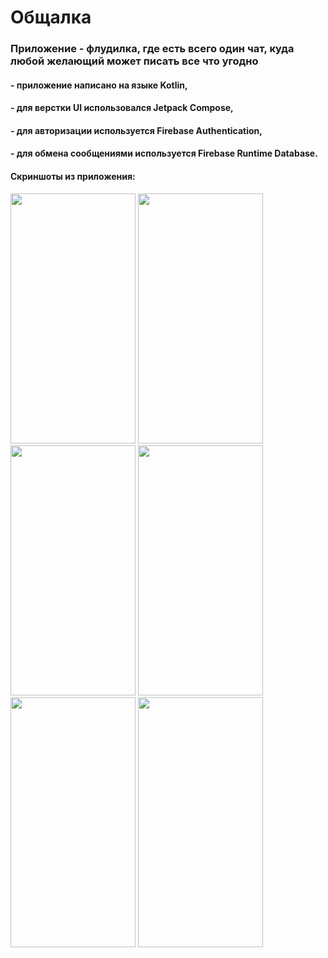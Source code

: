 <h1>Общалка</h1>
<h3>Приложение - флудилка, где есть всего один чат, куда любой желающий может писать все что угодно</h3>
<h4>- приложение написано на языке Kotlin,</h4>
<h4>- для верстки UI использовался Jetpack Compose,</h4>
<h4>- для авторизации используется Firebase Authentication,</h4>
<h4>- для обмена сообщениями используется Firebase Runtime Database.</h4>

<h4>Скриншоты из приложения:</h4>
<img src="https://github.com/frankuzifr/Obshchalka/assets/81100836/65df2bd1-9945-4c6e-94f4-264f66f53604" width="200" height="400">
<img src="https://github.com/frankuzifr/Obshchalka/assets/81100836/38ae91cd-ae5a-4159-8bff-e753222e75c2" width="200" height="400">
<img src="https://github.com/frankuzifr/Obshchalka/assets/81100836/ee1b8d65-9a06-40d5-b262-91a67b318d64" width="200" height="400">
<img src="https://github.com/frankuzifr/Obshchalka/assets/81100836/7e35d0f8-e4b2-476f-bc09-79033e079d01" width="200" height="400">
<img src="https://github.com/frankuzifr/Obshchalka/assets/81100836/b9bafb75-66a9-4e53-b76a-698bd1439fae" width="200" height="400">
<img src="https://github.com/frankuzifr/Obshchalka/assets/81100836/57f4a2ec-f371-48b6-ac3c-ed83da1b22fc" width="200" height="400">
